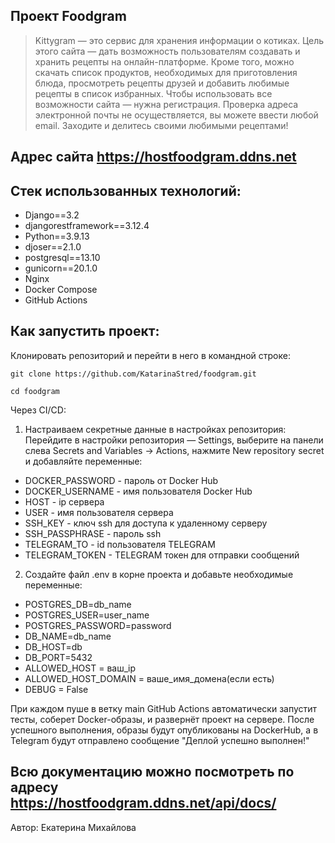 ## Проект Foodgram

> Kittygram — это сервис для хранения информации о котиках.
> Цель этого сайта — дать возможность пользователям создавать и хранить рецепты на онлайн-платформе. Кроме того, можно скачать список продуктов, необходимых для приготовления блюда, просмотреть рецепты друзей и добавить любимые рецепты в список избранных.
> Чтобы использовать все возможности сайта — нужна регистрация. Проверка адреса электронной почты не осуществляется, вы можете ввести любой email.
> Заходите и делитесь своими любимыми рецептами!

## Адрес сайта https://hostfoodgram.ddns.net

## Стек использованных технологий:
* Django==3.2
* djangorestframework==3.12.4
* Python==3.9.13
* djoser==2.1.0
* postgresql==13.10
* gunicorn==20.1.0
* Nginx
* Docker Compose
* GitHub Actions

## Как запустить проект:

Клонировать репозиторий и перейти в него в командной строке:

```
git clone https://github.com/KatarinaStred/foodgram.git
```

```
cd foodgram
```

Через CI/CD:

1. Настраиваем секретные данные в настройках репозитория:
Перейдите в настройки репозитория — Settings, выберите на панели слева Secrets and Variables → Actions, нажмите New repository secret и добавляйте переменные:
* DOCKER_PASSWORD - пароль от Docker Hub
* DOCKER_USERNAME - имя пользователя Docker Hub
* HOST - ip сервера
* USER - имя пользователя сервера
* SSH_KEY - ключ ssh для доступа к удаленному серверу
* SSH_PASSPHRASE - пароль ssh
* TELEGRAM_TO - id пользователя TELEGRAM
* TELEGRAM_TOKEN - TELEGRAM токен для отправки сообщений

2. Создайте файл .env в корне проекта и добавьте необходимые переменные:
* POSTGRES_DB=db_name
* POSTGRES_USER=user_name
* POSTGRES_PASSWORD=password
* DB_NAME=db_name
* DB_HOST=db
* DB_PORT=5432
* ALLOWED_HOST = ваш_ip
* ALLOWED_HOST_DOMAIN = ваше_имя_домена(если есть)
* DEBUG = False

При каждом пуше в ветку main GitHub Actions автоматически запустит тесты, соберет Docker-образы, и развернёт проект на сервере.
После успешного выполнения, образы будут опубликованы на DockerHub, а в Telegram будут отправлено сообщение "Деплой успешно выполнен!"


## Всю документацию можно посмотреть по адресу https://hostfoodgram.ddns.net/api/docs/

Автор: Екатерина Михайлова